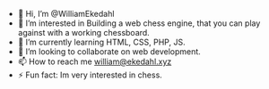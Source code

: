 - 👋 Hi, I’m @WilliamEkedahl
- 👀 I’m interested in Building a web chess engine, that you can play against with a working chessboard. 
- 🌱 I’m currently learning HTML, CSS, PHP, JS.
- 💞️ I’m looking to collaborate on web development. 
- 📫 How to reach me william@ekedahl.xyz
- ⚡ Fun fact: Im very interested in chess. 

<!---
WilliamEkedahl/WilliamEkedahl is a ✨ special ✨ repository because its `README.md` (this file) appears on your GitHub profile.
You can click the Preview link to take a look at your changes.
--->
